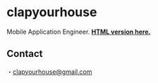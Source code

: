 # clapyourhouse

Mobile Application Engineer.
__[HTML version here.](https://clapyourhouse.github.io/about/)__

## Contact
・clapyourhouse@gmail.com